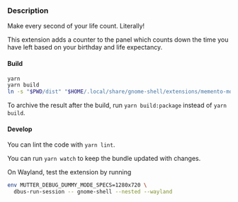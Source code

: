 ### Description

Make every second of your life count. Literally!

This extension adds a counter to the panel which counts down the time you have left based on your birthday and life expectancy.

#### Build

```bash
yarn
yarn build
ln -s "$PWD/dist" "$HOME/.local/share/gnome-shell/extensions/memento-mori@paveloom"
```

To archive the result after the build, run `yarn build:package` instead of `yarn build`.

#### Develop

You can lint the code with `yarn lint`.

You can run `yarn watch` to keep the bundle updated with changes.

On Wayland, test the extension by running

```bash
env MUTTER_DEBUG_DUMMY_MODE_SPECS=1280x720 \
  dbus-run-session -- gnome-shell --nested --wayland
```
